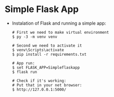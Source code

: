 # Simple Flask App


- Instalation of Flask and running a simple app:

  ```
  # First we need to make virtual environment
  $ py -3 -m venv venv

  # Second we need to activate it
  $ venv\Scripts\activate
  $ pip install -r requirements.txt

  # App run:
  $ set FLASK_APP=Simpleflaskapp
  $ flask run
  
  # Check if it's working:
  # Put that in your net browser:
  $ http://127.0.0.1:5000/
  ```

 
